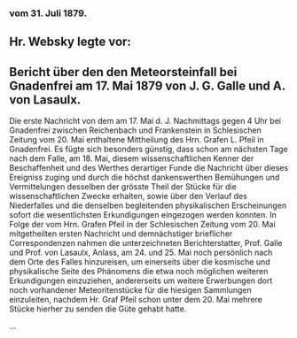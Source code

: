### vom 31. Juli 1879.

## Hr. Websky legte vor:

## Bericht über den den Meteorsteinfall bei Gnadenfrei am 17. Mai 1879 von J. G. Galle und A. von Lasaulx.

Die erste Nachricht von dem am 17. Mai d. J. Nachmittags gegen 4 Uhr bei Gnadenfrei zwischen Reichenbach und Frankenstein in Schlesischen Zeitung vom 20. Mai enthaltene Mittheilung des Hrn. Grafen L. Pfeil in Gnadenfrei. Es fügte sich besonders günstig, dass schon am nächsten Tage nach dem Falle, am 18. Mai, diesem wissenschaftlichen Kenner der Beschaffenheit und des Werthes derartiger Funde die Nachricht über dieses Ereigniss zuging und durch die höchst dankenswerthen Bemühungen und Vermittelungen desselben der grösste Theil der Stücke für die wissenschaftlichen Zwecke erhalten, sowie über den Verlauf des Niederfalles und die denselben begleitenden physikalischen Erscheinungen sofort die wesentlichsten Erkundigungen eingezogen werden konnten. In Folge der vom Hrn. Grafen Pfeil in der Schlesischen Zeitung vom 20. Mai mitgetheilten ersten Nachricht und demnächstiger brieflicher Correspondenzen nahmen die unterzeichneten Berichterstatter, Prof. Galle und Prof. von Lasaulx, Anlass, am 24. und 25. Mai noch persönlich nach dem Orte des Falles hinzureisen, um einerseits über die kosmische und physikalische Seite des Phänomens die etwa noch möglichen weiteren Erkundigungen einzuziehen, andererseits um weitere Erwerbungen dort noch vorhandener Meteoritenstücke für die hiesigen Sammlungen einzuleiten, nachdem Hr. Graf Pfeil schon unter dem 20. Mai mehrere Stücke hierher zu senden die Güte gehabt hatte.

...

